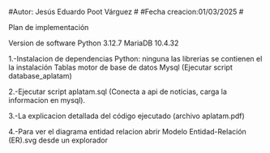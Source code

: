 
#Autor: Jesús Eduardo Poot Várguez #
#Fecha creacion:01/03/2025         #


Plan de implementación

Version de software
Python 3.12.7
MariaDB 10.4.32

1.-Instalacion de dependencias 
Python: ninguna las librerias se contienen el la instalación
Tablas motor de base de datos Mysql (Ejecutar script database_aplatam)

2.-Ejecutar script aplatam.sql (Conecta a api de noticias, carga la informacion en mysql).

3.-La explicacion detallada del código ejecutado (archivo aplatam.pdf)

4.-Para ver el diagrama entidad relacion abrir Modelo Entidad-Relación (ER).svg desde un explorador
